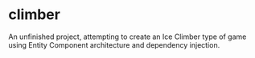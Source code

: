 # climber
An unfinished project, attempting to create an Ice Climber type of game using Entity Component architecture and dependency injection. 
